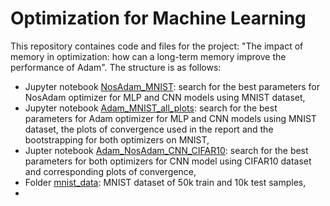 # Optimization for Machine Learning

This repository containes code and files for the project: "The impact of memory in optimization: how can a long-term memory improve the performance of Adam". The structure is as follows:
- Jupyter notebook [NosAdam_MNIST](NosAdam_MNIST.ipynb): search for the best parameters for NosAdam optimizer for MLP and CNN models using MNIST dataset,
- Jupyter notebook [Adam_MNIST_all_plots](Adam_MNIST_all_plots.ipynb): search for the best parameters for Adam optimizer for MLP and CNN models using MNIST dataset, the plots of convergence used in the report and the bootstrapping for both optimizers on MNIST,
- Jupter notebook [Adam_NosAdam_CNN_CIFAR10](Adam_NosAdam_CNN_CIFAR10.ipynb): search for the best parameters for both optimizers for CNN model using CIFAR10 dataset and corresponding plots of convergence,
- Folder [mnist_data](mnist_data): MNIST dataset of 50k train and 10k test samples,
- 
